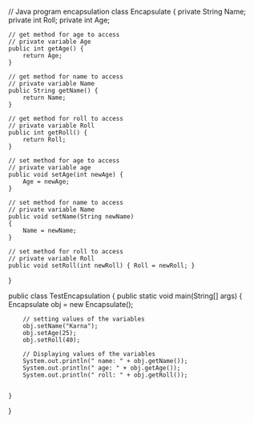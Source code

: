 // Java program encapsulation
class Encapsulate {
     private String Name;
    private int Roll;
    private int Age;
 
    // get method for age to access
    // private variable Age
    public int getAge() {
        return Age; 
    }
 
    // get method for name to access
    // private variable Name
    public String getName() { 
        return Name;
    }
 
    // get method for roll to access
    // private variable Roll
    public int getRoll() {
        return Roll; 
    }
 
    // set method for age to access
    // private variable age
    public void setAge(int newAge) { 
        Age = newAge; 
    }
 
    // set method for name to access
    // private variable Name
    public void setName(String newName)
    {
        Name = newName;
    }
 
    // set method for roll to access
    // private variable Roll
    public void setRoll(int newRoll) { Roll = newRoll; }
}
 
public class TestEncapsulation {
 public static void main(String[] args)
    {
        Encapsulate obj = new Encapsulate();
 
        // setting values of the variables
        obj.setName("Karna");
        obj.setAge(25);
        obj.setRoll(40);
 
        // Displaying values of the variables
        System.out.println(" name: " + obj.getName());
        System.out.println(" age: " + obj.getAge());
        System.out.println(" roll: " + obj.getRoll());
 
        
    }
}
